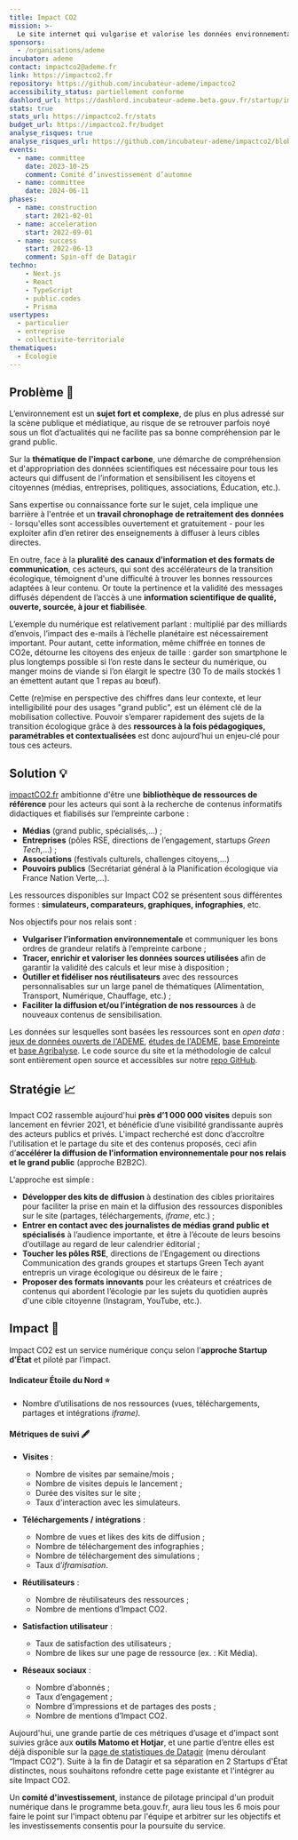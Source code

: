 ```yaml
---
title: Impact CO2
mission: >-
  Le site internet qui vulgarise et valorise les données environnementales de l'ADEME
sponsors:
  - /organisations/ademe
incubator: ademe
contact: impactco2@ademe.fr
link: https://impactco2.fr
repository: https://github.com/incubateur-ademe/impactco2
accessibility_status: partiellement conforme
dashlord_url: https://dashlord.incubateur-ademe.beta.gouv.fr/startup/impact.co2
stats: true
stats_url: https://impactco2.fr/stats
budget_url: https://impactco2.fr/budget
analyse_risques: true
analyse_risques_url: https://github.com/incubateur-ademe/impactco2/blob/main/SECURITY.md
events:
  - name: committee
    date: 2023-10-25
    comment: Comité d’investissement d’automne
  - name: committee
    date: 2024-06-11
phases:
  - name: construction
    start: 2021-02-01
  - name: acceleration
    start: 2022-09-01
  - name: success
    start: 2022-06-13
    comment: Spin-off de Datagir
techno:
    - Next.js
    - React
    - TypeScript
    - public.codes
    - Prisma
usertypes:
  - particulier
  - entreprise
  - collectivite-territoriale
thematiques:
  - Écologie
---
```

## Problème 👀

L’environnement est un **sujet fort et complexe**, de plus en plus adressé sur la scène publique et médiatique, au risque de se retrouver parfois noyé sous un flot d’actualités qui ne facilite pas sa bonne compréhension par le grand public.

Sur la **thématique de l'impact carbone**, une démarche de compréhension et d'appropriation des données scientifiques est nécessaire pour tous les acteurs qui diffusent de l’information et sensibilisent les citoyens et citoyennes (médias, entreprises, politiques, associations, Éducation, etc.).

Sans expertise ou connaissance forte sur le sujet, cela implique une barrière à l'entrée et un **travail chronophage de retraitement des données** - lorsqu'elles sont accessibles ouvertement et gratuitement - pour les exploiter afin d’en retirer des enseignements à diffuser à leurs cibles directes.

En outre, face à la **pluralité des canaux d’information et des formats de communication**, ces acteurs, qui sont des accélérateurs de la transition écologique, témoignent d'une difficulté à trouver les bonnes ressources adaptées à leur contenu. Or toute la pertinence et la validité des messages diffusés dépendent de l’accès à une **information scientifique de qualité, ouverte, sourcée, à jour et fiabilisée**.

L’exemple du numérique est relativement parlant : multiplié par des milliards d’envois, l’impact des e-mails à l’échelle planétaire est nécessairement important. Pour autant, cette information, même chiffrée en tonnes de CO2e, détourne les citoyens des enjeux de taille : garder son smartphone le plus longtemps possible si l’on reste dans le secteur du numérique, ou manger moins de viande si l’on élargit le spectre (30 To de mails stockés 1 an émettent autant que 1 repas au bœuf).

Cette (re)mise en perspective des chiffres dans leur contexte, et leur intelligibilité pour des usages "grand public", est un élément clé de la mobilisation collective. Pouvoir s’emparer rapidement des sujets de la transition écologique grâce à des **ressources à la fois pédagogiques, paramétrables et contextualisées** est donc aujourd’hui un enjeu-clé pour tous ces acteurs.

## Solution 💡

[impactCO2.fr](http://impactco2.fr/) ambitionne d'être une **bibliothèque de ressources de référence** pour les acteurs qui sont à la recherche de contenus informatifs didactiques et fiabilisés sur l’empreinte carbone :

* **Médias** (grand public, spécialisés,…) ;
* **Entreprises** (pôles RSE, directions de l’engagement, startups *Green Tech*,…) ;
* **Associations** (festivals culturels, challenges citoyens,…)
* **Pouvoirs publics** (Secrétariat général à la Planification écologique via France Nation Verte,…).

Les ressources disponibles sur Impact CO2 se présentent sous différentes formes : **simulateurs, comparateurs, graphiques, infographies**, etc.

Nos objectifs pour nos relais sont :

* **Vulgariser l’information environnementale** et communiquer les bons ordres de grandeur relatifs à l’empreinte carbone ;
* **Tracer, enrichir et valoriser les données sources utilisées** afin de garantir la validité des calculs et leur mise à disposition ;
* **Outiller et fidéliser nos réutilisateurs** avec des ressources personnalisables sur un large panel de thématiques (Alimentation, Transport, Numérique, Chauffage, etc.) ;
* **Faciliter la diffusion et/ou l’intégration de nos ressources** à de nouveaux contenus de sensibilisation.

Les données sur lesquelles sont basées les ressources sont en *open data* : [jeux de données ouverts de l'ADEME](https://data.ademe.fr/), [](https://librairie.ademe.fr/)[études de l'ADEME](https://librairie.ademe.fr/), [base Empreinte](https://base-empreinte.ademe.fr/) et [base Agribalyse](https://agribalyse.ademe.fr/). Le code source du site et la méthodologie de calcul sont entièrement open source et accessibles sur notre [repo GitHub](https://github.com/datagir/impactco2).

## Stratégie 📈

[](http://impactco2.fr/)Impact CO2 rassemble aujourd'hui **près d’1 000 000 visites** depuis son lancement en février 2021, et bénéficie d’une visibilité grandissante auprès des acteurs publics et privés. L'impact recherché est donc d’accroître l'utilisation et le partage du site et des contenus proposés, ceci afin d’**accélérer la diffusion de l'information environnementale pour nos relais et le grand public** (approche B2B2C).

L'approche est simple :

* **Développer des kits de diffusion** à destination des cibles prioritaires pour faciliter la prise en main et la diffusion des ressources disponibles sur le site (partages, téléchargements, *iframe*, etc.) ;
* **Entrer en contact avec des journalistes de médias grand public et spécialisés** à l’audience importante, et être à l’écoute de leurs besoins d’outillage au regard de leur calendrier éditorial ;
* **Toucher les pôles RSE**, directions de l’Engagement ou directions Communication des grands groupes et startups Green Tech ayant entrepris un virage écologique ou désireux de le faire ;
* **Proposer des formats innovants** pour les créateurs et créatrices de contenus qui abordent l’écologie par les sujets du quotidien auprès d'une cible citoyenne (Instagram, YouTube, etc.).

## Impact 🎯

Impact CO2 est un service numérique conçu selon l’**approche Startup d’État** et piloté par l’impact.

#### Indicateur Étoile du Nord ⭐

* Nombre d’utilisations de nos ressources (vues, téléchargements, partages et intégrations *iframe).*

#### Métriques de suivi 🖋️

* **Visites** :

  * Nombre de visites par semaine/mois ;
  * Nombre de visites depuis le lancement ;
  * Durée des visites sur le site ;
  * Taux d'interaction avec les simulateurs.
* **Téléchargements / intégrations** :

  * Nombre de vues et likes des kits de diffusion ;
  * Nombre de téléchargement des infographies ;
  * Nombre de téléchargement des simulations ;
  * Taux d’*iframisation*.
* **Réutilisateurs** :

  * Nombre de réutilisateurs des ressources ;
  * Nombre de mentions d’Impact CO2.
* **Satisfaction utilisateur** :

  * Taux de satisfaction des utilisateurs ;
  * Nombre de likes sur une page de ressource (ex. : Kit Média).
* **Réseaux sociaux** :

  * Nombre d’abonnés ;
  * Taux d’engagement ;
  * Nombre d’impressions et de partages des posts ;
  * Nombre de mentions d’Impact CO2.

Aujourd'hui, une grande partie de ces métriques d’usage et d’impact sont suivies grâce aux **outils Matomo et Hotjar**, et une partie d’entre elles est déjà disponible sur la [page de statistiques de Datagir](https://datagir.ademe.fr/stats/) (menu déroulant “Impact CO2”). Suite à la fin de Datagir et sa séparation en 2 Startups d'État distinctes, nous souhaitons refondre cette page existante et l'intégrer au site Impact CO2.

Un **comité d'investissement**, instance de pilotage principal d'un produit numérique dans le programme beta.gouv.fr, aura lieu tous les 6 mois pour faire le point sur l'impact obtenu par l'équipe et arbitrer sur les objectifs et les investissements consentis pour la poursuite du service.
